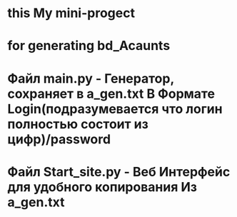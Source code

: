 # this My mini-progect
# for generating bd_Acaunts
# Файл main.py - Генератор, сохраняет в a_gen.txt В Формате Login(подразумевается что логин полностью состоит из цифр)/password
# Файл Start_site.py - Веб Интерфейс для удобного копирования Из a_gen.txt 